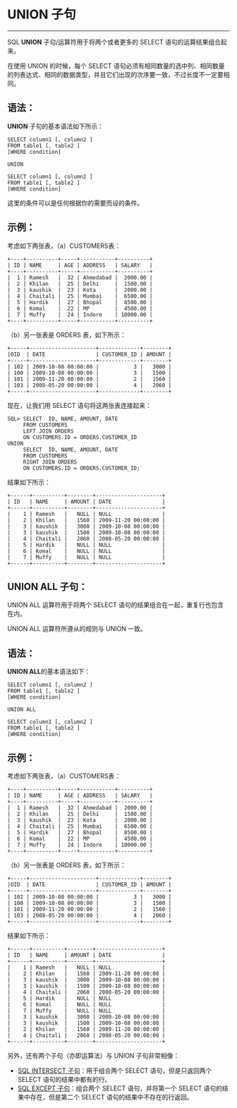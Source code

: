 # UNION 子句 #

----------

SQL **UNION** 子句/运算符用于将两个或者更多的 SELECT 语句的运算结果组合起来。

在使用 UNION 的时候，每个 SELECT 语句必须有相同数量的选中列、相同数量的列表达式、相同的数据类型，并且它们出现的次序要一致，不过长度不一定要相同。

## 语法： ##

**UNION** 子句的基本语法如下所示：

	SELECT column1 [, column2 ]
	FROM table1 [, table2 ]
	[WHERE condition]
	
	UNION
	
	SELECT column1 [, column2 ]
	FROM table1 [, table2 ]
	[WHERE condition]

这里的条件可以是任何根据你的需要而设的条件。

## 示例： ##

考虑如下两张表，（a）CUSTOMERS表：

	+----+----------+-----+-----------+----------+
	| ID | NAME     | AGE | ADDRESS   | SALARY   |
	+----+----------+-----+-----------+----------+
	|  1 | Ramesh   |  32 | Ahmedabad |  2000.00 |
	|  2 | Khilan   |  25 | Delhi     |  1500.00 |
	|  3 | kaushik  |  23 | Kota      |  2000.00 |
	|  4 | Chaitali |  25 | Mumbai    |  6500.00 |
	|  5 | Hardik   |  27 | Bhopal    |  8500.00 |
	|  6 | Komal    |  22 | MP        |  4500.00 |
	|  7 | Muffy    |  24 | Indore    | 10000.00 |
	+----+----------+-----+-----------+----------+

（b）另一张表是 ORDERS 表，如下所示：

	+-----+---------------------+-------------+--------+
	|OID  | DATE                | CUSTOMER_ID | AMOUNT |
	+-----+---------------------+-------------+--------+
	| 102 | 2009-10-08 00:00:00 |           3 |   3000 |
	| 100 | 2009-10-08 00:00:00 |           3 |   1500 |
	| 101 | 2009-11-20 00:00:00 |           2 |   1560 |
	| 103 | 2008-05-20 00:00:00 |           4 |   2060 |
	+-----+---------------------+-------------+--------+

现在，让我们用 SELECT 语句将这两张表连接起来：

	SQL> SELECT  ID, NAME, AMOUNT, DATE
	     FROM CUSTOMERS
	     LEFT JOIN ORDERS
	     ON CUSTOMERS.ID = ORDERS.CUSTOMER_ID
	UNION
	     SELECT  ID, NAME, AMOUNT, DATE
	     FROM CUSTOMERS
	     RIGHT JOIN ORDERS
	     ON CUSTOMERS.ID = ORDERS.CUSTOMER_ID;

结果如下所示：

	+------+----------+--------+---------------------+
	| ID   | NAME     | AMOUNT | DATE                |
	+------+----------+--------+---------------------+
	|    1 | Ramesh   |   NULL | NULL                |
	|    2 | Khilan   |   1560 | 2009-11-20 00:00:00 |
	|    3 | kaushik  |   3000 | 2009-10-08 00:00:00 |
	|    3 | kaushik  |   1500 | 2009-10-08 00:00:00 |
	|    4 | Chaitali |   2060 | 2008-05-20 00:00:00 |
	|    5 | Hardik   |   NULL | NULL                |
	|    6 | Komal    |   NULL | NULL                |
	|    7 | Muffy    |   NULL | NULL                |
	+------+----------+--------+---------------------+

## UNION ALL 子句： ##

UNION ALL 运算符用于将两个 SELECT 语句的结果组合在一起，重复行也包含在内。

UNION ALL 运算符所遵从的规则与 UNION 一致。

## 语法： ##

**UNION ALL**的基本语法如下：

	SELECT column1 [, column2 ]
	FROM table1 [, table2 ]
	[WHERE condition]
	
	UNION ALL
	
	SELECT column1 [, column2 ]
	FROM table1 [, table2 ]
	[WHERE condition]

## 示例： ##

考虑如下两张表，（a）CUSTOMERS表：

	+----+----------+-----+-----------+----------+
	| ID | NAME     | AGE | ADDRESS   | SALARY   |
	+----+----------+-----+-----------+----------+
	|  1 | Ramesh   |  32 | Ahmedabad |  2000.00 |
	|  2 | Khilan   |  25 | Delhi     |  1500.00 |
	|  3 | kaushik  |  23 | Kota      |  2000.00 |
	|  4 | Chaitali |  25 | Mumbai    |  6500.00 |
	|  5 | Hardik   |  27 | Bhopal    |  8500.00 |
	|  6 | Komal    |  22 | MP        |  4500.00 |
	|  7 | Muffy    |  24 | Indore    | 10000.00 |
	+----+----------+-----+-----------+----------+

（b）另一张表是 ORDERS 表，如下所示：

	+-----+---------------------+-------------+--------+
	|OID  | DATE                | CUSTOMER_ID | AMOUNT |
	+-----+---------------------+-------------+--------+
	| 102 | 2009-10-08 00:00:00 |           3 |   3000 |
	| 100 | 2009-10-08 00:00:00 |           3 |   1500 |
	| 101 | 2009-11-20 00:00:00 |           2 |   1560 |
	| 103 | 2008-05-20 00:00:00 |           4 |   2060 |
	+-----+---------------------+-------------+--------+

结果如下所示：

	+------+----------+--------+---------------------+
	| ID   | NAME     | AMOUNT | DATE                |
	+------+----------+--------+---------------------+
	|    1 | Ramesh   |   NULL | NULL                |
	|    2 | Khilan   |   1560 | 2009-11-20 00:00:00 |
	|    3 | kaushik  |   3000 | 2009-10-08 00:00:00 |
	|    3 | kaushik  |   1500 | 2009-10-08 00:00:00 |
	|    4 | Chaitali |   2060 | 2008-05-20 00:00:00 |
	|    5 | Hardik   |   NULL | NULL                |
	|    6 | Komal    |   NULL | NULL                |
	|    7 | Muffy    |   NULL | NULL                |
	|    3 | kaushik  |   3000 | 2009-10-08 00:00:00 |
	|    3 | kaushik  |   1500 | 2009-10-08 00:00:00 |
	|    2 | Khilan   |   1560 | 2009-11-20 00:00:00 |
	|    4 | Chaitali |   2060 | 2008-05-20 00:00:00 |
	+------+----------+--------+---------------------+

另外，还有两个子句（亦即运算法）与 UNION 子句非常相像：

- [SQL INTERSECT 子句]()：用于组合两个 SELECT 语句，但是只返回两个 SELECT 语句的结果中都有的行。
- [SQL EXCEPT 子句]()：组合两个 SELECT 语句，并将第一个 SELECT 语句的结果中存在，但是第二个 SELECT 语句的结果中不存在的行返回。

